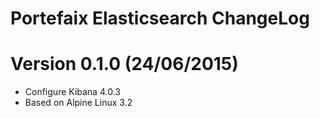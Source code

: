 Portefaix Elasticsearch ChangeLog
=================================

# Version 0.1.0 (24/06/2015)

- Configure Kibana 4.0.3
- Based on Alpine Linux 3.2
